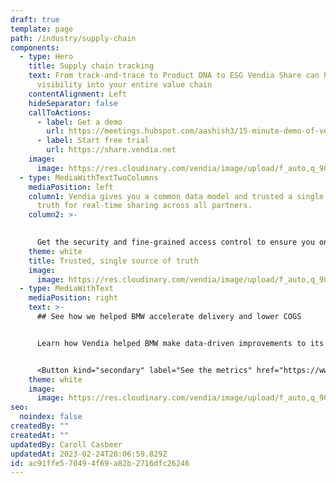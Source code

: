 ```yaml
---
draft: true
template: page
path: /industry/supply-chain
components:
  - type: Hero
    title: Supply chain tracking
    text: From track-and-trace to Product DNA to ESG Vendia Share can help you get
      visibility into your entire value chain
    contentAlignment: Left
    hideSeparator: false
    callToActions:
      - label: Get a demo
        url: https://meetings.hubspot.com/aashish3/15-minute-demo-of-vendia-share
      - label: Start free trial
        url: https://share.vendia.net
    image:
      image: https://res.cloudinary.com/vendia/image/upload/f_auto,q_90/v1677268074/Website/Iso/Vendia_Web_Chain_hero_2_gvhmav.svg
  - type: MediaWithTextTwoColumns
    mediaPosition: left
    column1: Vendia gives you a common data model and trusted a single source of
      truth for real-time sharing across all partners.
    column2: >-
      

      Get the security and fine-grained access control to ensure you only share the right information with the right parties at the right time.
    theme: white
    title: Trusted, single source of truth
    image:
      image: https://res.cloudinary.com/vendia/image/upload/f_auto,q_90/v1677112998/Website/Iso/Teamwork_puzzle_n1bupv.png
  - type: MediaWithText
    mediaPosition: right
    text: >-
      ## See how we helped BMW accelerate delivery and lower COGS


      Learn how Vendia helped BMW make data-driven improvements to its supply chain management and manufacturing with its real-time data sharing platform.


      <Button kind="secondary" label="See the metrics" href="https://www.vendia.com/case-studies/bmw" />
    theme: white
    image:
      image: https://res.cloudinary.com/vendia/image/upload/f_auto,q_90/v1676678136/Website/Iso/Auto_2_cv22mf.png
seo:
  noindex: false
createdBy: ""
createdAt: ""
updatedBy: Caroll Casbeer
updatedAt: 2023-02-24T20:06:59.829Z
id: ac91ffe5-7049-4f69-a82b-2716dfc26246
---
```

